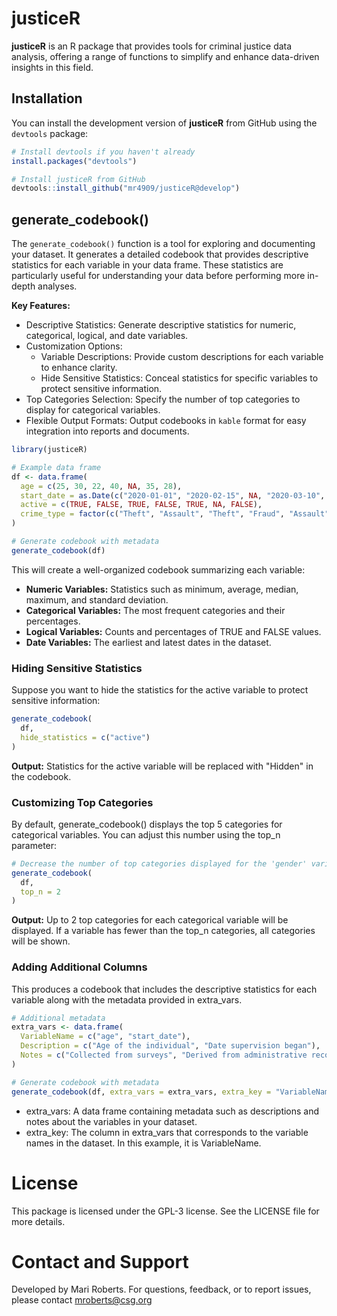 # justiceR

**justiceR** is an R package that provides tools for criminal justice data analysis, offering a range of functions to simplify and enhance data-driven insights in this field.

## Installation

You can install the development version of **justiceR** from GitHub using the `devtools` package:

``` r
# Install devtools if you haven't already
install.packages("devtools")

# Install justiceR from GitHub
devtools::install_github("mr4909/justiceR@develop")
```

## generate_codebook()

The `generate_codebook()` function is a tool for exploring and documenting your dataset. It generates a detailed codebook that provides descriptive statistics for each variable in your data frame. These statistics are particularly useful for understanding your data before performing more in-depth analyses.

**Key Features:**

-   Descriptive Statistics: Generate descriptive statistics for numeric, categorical, logical, and date variables.
-   Customization Options:
    -   Variable Descriptions: Provide custom descriptions for each variable to enhance clarity.
    -   Hide Sensitive Statistics: Conceal statistics for specific variables to protect sensitive information.
-   Top Categories Selection: Specify the number of top categories to display for categorical variables.
-   Flexible Output Formats: Output codebooks in `kable` format for easy integration into reports and documents.

``` r
library(justiceR)

# Example data frame
df <- data.frame(
  age = c(25, 30, 22, 40, NA, 35, 28),
  start_date = as.Date(c("2020-01-01", "2020-02-15", NA, "2020-03-10", "2020-04-20", "2020-05-25", "2020-06-30")),
  active = c(TRUE, FALSE, TRUE, FALSE, TRUE, NA, FALSE),
  crime_type = factor(c("Theft", "Assault", "Theft", "Fraud", "Assault", "Theft", "Robbery"))
)

# Generate codebook with metadata
generate_codebook(df)
```
This will create a well-organized codebook summarizing each variable:

- **Numeric Variables:** Statistics such as minimum, average, median, maximum, and standard deviation.
- **Categorical Variables:** The most frequent categories and their percentages.
- **Logical Variables:** Counts and percentages of TRUE and FALSE values.
- **Date Variables:** The earliest and latest dates in the dataset.

### Hiding Sensitive Statistics

Suppose you want to hide the statistics for the active variable to protect sensitive information:

``` r
generate_codebook(
  df, 
  hide_statistics = c("active")
)
```

**Output:** Statistics for the active variable will be replaced with "Hidden" in the codebook.

### Customizing Top Categories

By default, generate_codebook() displays the top 5 categories for categorical variables. You can adjust this number using the top_n parameter:

``` r
# Decrease the number of top categories displayed for the 'gender' variable
generate_codebook(
  df, 
  top_n = 2
)
```

**Output:** Up to 2 top categories for each categorical variable will be displayed. If a variable has fewer than the top_n categories, all categories will be shown.

### Adding Additional Columns

This produces a codebook that includes the descriptive statistics for each variable along with the metadata provided in extra_vars.

``` r
# Additional metadata
extra_vars <- data.frame(
  VariableName = c("age", "start_date"),
  Description = c("Age of the individual", "Date supervision began"),
  Notes = c("Collected from surveys", "Derived from administrative records")
)

# Generate codebook with metadata
generate_codebook(df, extra_vars = extra_vars, extra_key = "VariableName")
```

- extra_vars: A data frame containing metadata such as descriptions and notes about the variables in your dataset.  
- extra_key: The column in extra_vars that corresponds to the variable names in the dataset. In this example, it is VariableName.  


# License

This package is licensed under the GPL-3 license. See the LICENSE file for more details.

# Contact and Support

Developed by Mari Roberts. For questions, feedback, or to report issues, please contact [mroberts\@csg.org](mailto:mroberts@csg.org)

